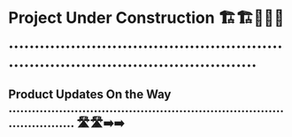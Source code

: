 # Project Under Construction 🏗️🏗️🚧🚧🚧 .....................................................................................................

## Product Updates On the Way ........................................................................................ 🛣️🛣️➡️➡️

